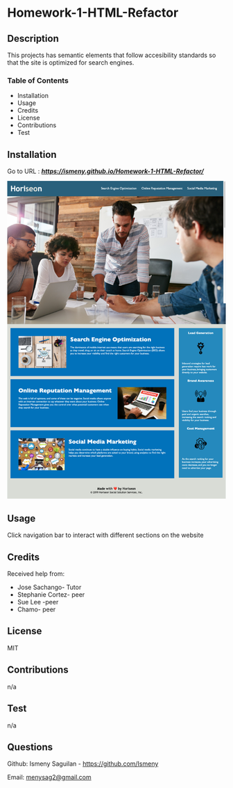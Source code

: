 # Homework-1-HTML-Refactor

## Description
This projects has semantic elements  that follow accesibility standards so that the site is optimized for search engines. 


### Table of Contents 
* Installation
* Usage
* Credits
* License
* Contributions
* Test

## Installation
Go to URL : ***https://ismeny.github.io/Homework-1-HTML-Refactor/***

![Screenshot](screen-shot.png)

## Usage
Click navigation bar to interact with different sections on the website
## Credits
Received help from:
* Jose Sachango- Tutor
* Stephanie Cortez- peer
* Sue Lee -peer
* Chamo- peer
## License
MIT

## Contributions
n/a
## Test
n/a
## Questions
Github: Ismeny Saguilan - https://github.com/Ismeny 



Email: menysag2@gmail.com



